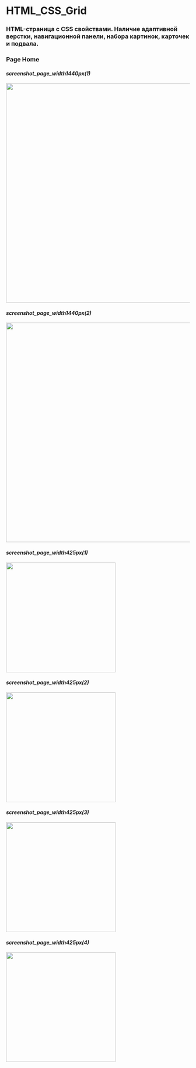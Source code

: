 # HTML_CSS_Grid

### HTML-страница с CSS свойствами. Наличие адаптивной верстки, навигационной панели, набора картинок, карточек и подвала. 


### Page Home
#### *screenshot_page_width1440px(1)*
<img src="./photo_for_readme/1.1.png" width="600">

#### *screenshot_page_width1440px(2)*
<img src="./photo_for_readme/1.2.png" width="600">


#### *screenshot_page_width425px(1)*
<img src="./photo_for_readme/2.1.png" width="300">

#### *screenshot_page_width425px(2)*
<img src="./photo_for_readme/2.2.png" width="300">

#### *screenshot_page_width425px(3)*
<img src="./photo_for_readme/2.3.png" width="300">

#### *screenshot_page_width425px(4)*
<img src="./photo_for_readme/2.4.png" width="300">

